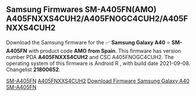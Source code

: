 <h2>Samsung Firmwares SM-A405FN(AMO) A405FNXXS4CUH2/A405FNOGC4CUH2/A405FNXXS4CUH2</h2>
Download the Samsung firmware for the ✅ <strong>Samsung Galaxy A40 </strong> ⭐ <strong>SM-A405FN</strong> with product code <strong>AMO</strong> <strong> from Spain</strong>. This firmware has version number PDA <strong>A405FNXXS4CUH2</strong> and CSC A405FNOGC4CUH2. The operating system of this firmware is Android R , with build date 2021-09-08. Changelist <strong>21800652</strong>.


[SM-A405FN](https://samfirm.shop/samsung/model/SM-A405FN)
[A405FNXXS4CUH2](https://samfirm.shop/samsung/pda/A405FNXXS4CUH2)
[Download Firmware Samsung Galaxy A40 SM-A405FN](https://samfirm.shop/samsung/firmware/454390)
